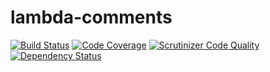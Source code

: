 # lambda-comments

[![Build Status](https://travis-ci.org/VEBERArnaud/lambda-comments.svg?branch=master)](https://travis-ci.org/VEBERArnaud/lambda-comments)
[![Code Coverage](https://scrutinizer-ci.com/g/VEBERArnaud/lambda-comments/badges/coverage.png?b=master)](https://scrutinizer-ci.com/g/VEBERArnaud/lambda-comments/?branch=master)
[![Scrutinizer Code Quality](https://scrutinizer-ci.com/g/VEBERArnaud/lambda-comments/badges/quality-score.png?b=master)](https://scrutinizer-ci.com/g/VEBERArnaud/lambda-comments/?branch=master)
[![Dependency Status](https://dependencyci.com/github/VEBERArnaud/lambda-comments/badge)](https://dependencyci.com/github/VEBERArnaud/lambda-comments)
